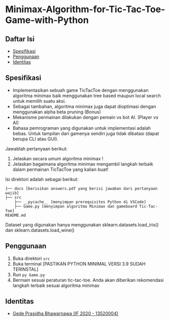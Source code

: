 # Minimax-Algorithm-for-Tic-Tac-Toe-Game-with-Python

## Daftar Isi
- [Spesifikasi](#spesifikasi)
- [Penggunaan](#penggunaan)
- [Identitas](#identitas)

## Spesifikasi
- Implementasikan sebuah game TicTacToe dengan menggunakan algoritma minimax baik menggunakan tree based maupun local search untuk memilih suatu aksi. 
- Sebagai tambahan, algoritma minimax juga dapat dioptimasi dengan menggunakan alpha beta pruning (Bonus)
- Mekanisme permainan dilakukan dengan pemain vs bot AI. (Player vs AI)
- Bahasa pemrograman yang digunakan untuk implementasi adalah bebas. Untuk tampilan dari gamenya sendiri juga tidak dibatasi (dapat berupa CLI atau GUI). 

Jawablah pertanyaan berikut:
1. Jelaskan secara umum algoritma minimax ! 
2. Jelaskan bagaimana algoritma minimax mengambil langkah terbaik dalam permainan TicTacToe yang kalian buat!


Isi direktori adalah sebagai berikut:
```
├── docs [berisikan answers.pdf yang berisi jawaban dari pertanyaan wajib]
├── src
    ├── __pycache__ [menyimpan prerequisites Python di VSCode]
    ├── Game.py [menyimpan algoritma Minimax dan gameboard Tic-Tac-Toe]
README.md
```

Dataset yang digunakan hanya menggunakan sklearn.datasets.load_iris() dan sklearn.datasets.load_wine()

## Penggunaan
1. Buka direktori `src`
2. Buka terminal [PASTIKAN PYTHON MINIMAL VERSI 3.9 SUDAH TERINSTAL]
3. Run `py Game.py`
4. Bermain sesuai peraturan tic-tac-toe. Anda akan diberikan rekomendasi langkah terbaik sesuai algoritma minimax

## Identitas
- <a href = "https://github.com/LordGedelicious">Gede Prasidha Bhawarnawa (IF 2020 - 13520004)</a>
